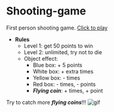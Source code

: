 # Shooting-game

First person shooting game.
[Click to play](https://zj-lan.github.io/Unity_Shooting-game/)

* __Rules__
  * Level 1: get 50 points to win
  * Level 2: unlimited, try not to die
  * Object effect:
    * Blue box: + 5 points
    * White box: + extra times
    * Yellow box: - times
    * Red box: - times, - points
    * ___Flying coin___: + times, + point

Try to catch more ___flying coins___!!!
![gif](docs/TemplateData/shoot.gif)
